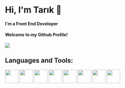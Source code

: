 
<h1 align="left">Hi, I'm Tarık 👋 </h1>
<h4 align="left"> I'm a Front End Developer  </h4>
<h4 align="left">Welcome to my Github Profile! </h4>
<p align="left">

<a href = "https://www.linkedin.com/in/tarikbulbul/"><img src="https://img.icons8.com/fluent/48/000000/linkedin.png"/></a>

</p>



<h2 align='left''> Languages and Tools: </h2>
<p align='left'>

<img width ='44px' align='center' src ='https://raw.githubusercontent.com/rahulbanerjee26/githubAboutMeGenerator/main/icons/reactjs.svg'>
<img width ='44px' align='center' src ='https://raw.githubusercontent.com/rahulbanerjee26/githubAboutMeGenerator/main/icons/javascript.svg'>
<img width ='44px' align='center' src ='https://raw.githubusercontent.com/rahulbanerjee26/githubAboutMeGenerator/main/icons/css.svg'>
<img width ='44px' align='center' src ='https://raw.githubusercontent.com/rahulbanerjee26/githubAboutMeGenerator/main/icons/bootstrap.svg'>
                                           
<img width ='44px' align='center' src ='https://raw.githubusercontent.com/rahulbanerjee26/githubAboutMeGenerator/main/icons/html.svg'>  
<img width ='44px' align='center' src ='https://raw.githubusercontent.com/rahulbanerjee26/githubAboutMeGenerator/main/icons/sass.svg'>
<!-- <img width ='44px' align='center' src ='https://raw.githubusercontent.com/rahulbanerjee26/githubAboutMeGenerator/main/icons/firebase.svg'>   -->
<!-- <img width ='44px' align='center' src ='https://raw.githubusercontent.com/rahulbanerjee26/githubAboutMeGenerator/main/icons/nodejs.svg'> -->
<img width ='44px' align='center' src ='https://raw.githubusercontent.com/rahulbanerjee26/githubAboutMeGenerator/main/icons/git.svg'>
<img width ='44px' align='center' src ='https://raw.githubusercontent.com/rahulbanerjee26/githubAboutMeGenerator/main/icons/github.svg'>

<br>
</p>
<br>


